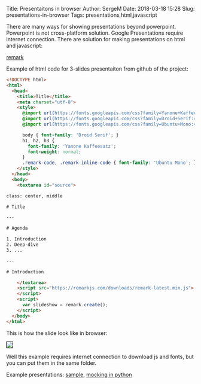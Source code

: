 Title: Presentaitons in browser
Author: SergeM
Date: 2018-03-18 15:28
Slug: presentations-in-browser
Tags: presentations,html,javascript


There are many ways for showing presentations beyond powerpoint. Powerpoint is not cross-platform solution. 
Google Presentations require internet connection.
There are solution for making presentations on html and javascript:

[remark](https://github.com/gnab/remark)

Example of html code for 3-slides presentaiton from github of the project:
```html
<!DOCTYPE html>
<html>
  <head>
    <title>Title</title>
    <meta charset="utf-8">
    <style>
      @import url(https://fonts.googleapis.com/css?family=Yanone+Kaffeesatz);
      @import url(https://fonts.googleapis.com/css?family=Droid+Serif:400,700,400italic);
      @import url(https://fonts.googleapis.com/css?family=Ubuntu+Mono:400,700,400italic);

      body { font-family: 'Droid Serif'; }
      h1, h2, h3 {
        font-family: 'Yanone Kaffeesatz';
        font-weight: normal;
      }
      .remark-code, .remark-inline-code { font-family: 'Ubuntu Mono'; }
    </style>
  </head>
  <body>
    <textarea id="source">

class: center, middle

# Title

---

# Agenda

1. Introduction
2. Deep-dive
3. ...

---

# Introduction

    </textarea>
    <script src="https://remarkjs.com/downloads/remark-latest.min.js">
    </script>
    <script>
      var slideshow = remark.create();
    </script>
  </body>
</html>
```

This is how the slide look like in browser:

<img src="{filename}/2018/03/slide-35-15.png" style="border: 1px solid black;">

Well this example requires internet connection to download js and fonts, but you can put them in the same folder.

Example presentations: [sample](https://remarkjs.com/#1), [mocking in python](https://saurabh-kumar.com/mocking/#1)
